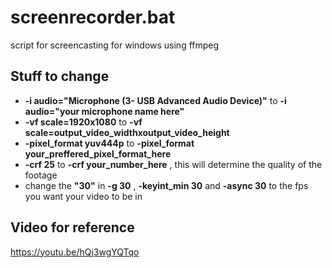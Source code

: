 # screenrecorder.bat
script for screencasting for windows using ffmpeg

## Stuff to change

* **-i audio="Microphone (3- USB Advanced Audio Device)"** to **-i audio="your microphone name here"**
* **-vf scale=1920x1080** to **-vf scale=output_video_widthxoutput_video_height**
* **-pixel_format yuv444p** to **-pixel_format your_preffered_pixel_format_here**
* **-crf 25** to **-crf your_number_here** , this will determine the quality of the footage
* change the **"30"** in **-g 30** , **-keyint_min 30** and **-async 30** to the fps you want your video to be in

## Video for reference

https://youtu.be/hQj3wgYQTqo
